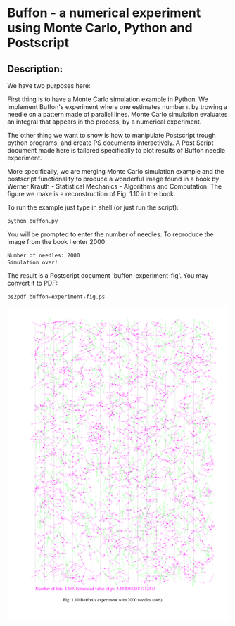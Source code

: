# Buffon - a numerical experiment using Monte Carlo, Python and Postscript


Description:
-----------------------

We have two purposes here:

First thing is to have a Monte Carlo simulation example in Python. We implement Buffon's experiment where one estimates number π by trowing a needle on a pattern made of parallel lines. Monte Carlo simulation evaluates an integral that appears in the process, by a numerical experiment.

The other thing we want to show is how to manipulate Postscript trough python programs, and create PS documents interactively.
A Post Script document made here is tailored specifically to plot results of Buffon needle experiment.

More specifically, we are merging Monte Carlo simulation example and the postscript functionality to produce a wonderful image found in a book by Werner Krauth -  Statistical Mechanics - Algorithms and Computation. The figure we make is a reconstruction of Fig. 1.10 in the book.

To run the example just type in shell (or just run the script):
```
python buffon.py

```
You will be prompted to enter the number of needles. To reproduce the image from the book I enter 2000:
```
Number of needles: 2000
Simulation over!
```
The result is a Postscript document 'buffon-experiment-fig'. You may convert it to PDF:
```
ps2pdf buffon-experiment-fig.ps
```

![The result of an experiment with 2000 needles/](https://github.com/nikola-m/Buffon/blob/master/buffon-experiment-fig-1.png)

